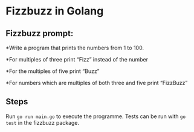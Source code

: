 Fizzbuzz in Golang
=================

Fizzbuzz prompt:
---------

*Write a program that prints the numbers from 1 to 100. 

*For multiples of three print “Fizz” instead of the number 

*For the multiples of five print “Buzz”

*For numbers which are multiples of both three and five print “FizzBuzz”


Steps
-------

Run `go run main.go` to execute the programme. Tests can be run with `go test` in the fizzbuzz package.

